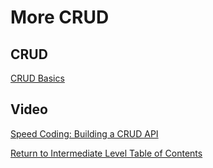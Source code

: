 # 	More CRUD

## CRUD

[CRUD Basics](https://medium.com/geekculture/crud-operations-explained-2a44096e9c88)<br>

## Video

[Speed Coding: Building a CRUD API ](https://www.youtube.com/watch?v=EzNcBhSv1Wo)<br>

[Return to Intermediate Level Table of Contents](https://github.com/TraceDugar/reading-notes/blob/main/301/toc.md)
